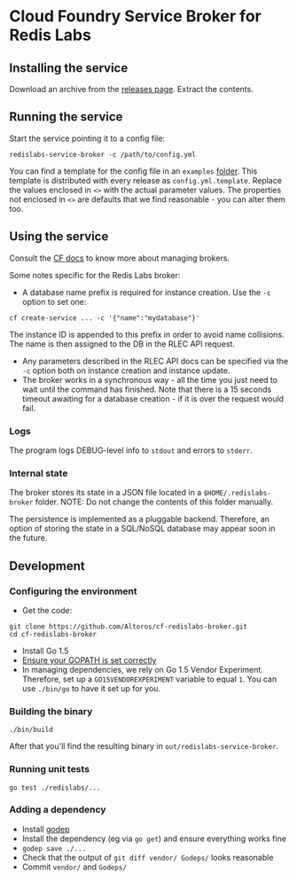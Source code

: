 # Cloud Foundry Service Broker for Redis Labs

## Installing the service

Download an archive from the [releases page](https://github.com/Altoros/cf-redislabs-broker/releases). Extract the contents.

## Running the service

Start the service pointing it to a config file:

```
redislabs-service-broker -c /path/to/config.yml
```

You can find a template for the config file in an `examples` [folder](https://github.com/Altoros/cf-redislabs-broker/tree/master/examples/config.yml). This template is distributed with every release as `config.yml.template`. Replace the values enclosed in `<>` with the actual parameter values. The properties not enclosed in `<>` are defaults that we find reasonable - you can alter them too.

## Using the service

Consult the [CF docs](http://docs.cloudfoundry.org/services/managing-service-brokers.html) to know more about managing brokers.

Some notes specific for the Redis Labs broker:

* A database name prefix is required for instance creation. Use the `-c` option to set one:
```
cf create-service ... -c '{"name":"mydatabase"}'
```
The instance ID is appended to this prefix in order to avoid name collisions. The name is then assigned to the DB in the RLEC API request.
* Any parameters described in the RLEC API docs can be specified via the `-c` option both on instance creation and instance update.
* The broker works in a synchronous way - all the time you just need to wait until the command has finished. Note that there is a 15 seconds timeout awaiting for a database creation - if it is over the request would fail.

### Logs

The program logs DEBUG-level info to `stdout` and errors to `stderr`.

### Internal state

The broker stores its state in a JSON file located in a `$HOME/.redislabs-broker` folder. NOTE: Do not change the contents of this folder manually.

The persistence is implemented as a pluggable backend. Therefore, an option of storing the state in a SQL/NoSQL database may appear soon in the future.

## Development

### Configuring the environment

* Get the code:
```
git clone https://github.com/Altoros/cf-redislabs-broker.git
cd cf-redislabs-broker
```
* Install Go 1.5
* [Ensure your GOPATH is set correctly](https://golang.org/cmd/go/#hdr-GOPATH_environment_variable)
* In managing dependencies, we rely on Go 1.5 Vendor Experiment. Therefore, set up a `GO15VENDOREXPERIMENT` variable to equal `1`. You can use `./bin/go` to have it set up for you.

### Building the binary

```
./bin/build
```

After that you'll find the resulting binary in `out/redislabs-service-broker`.

### Running unit tests

```
go test ./redislabs/...
```

### Adding a dependency

* Install [godep](https://github.com/tools/godep)
* Install the dependency (eg via `go get`) and ensure everything works fine
* `godep save ./...`
* Check that the output of `git diff vendor/ Godeps/` looks reasonable
* Commit `vendor/` and `Godeps/`
